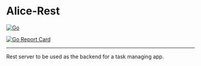 # Alice-Rest
[![Go](https://github.com/ohhfishal/alice-rest/actions/workflows/go.yml/badge.svg)](https://github.com/ohhfishal/alice-rest/actions/workflows/go.yml)

[![Go Report Card](https://goreportcard.com/badge/github.com/ohhfishal/alice-rest)](https://goreportcard.com/report/github.com/ohhfishal/alice-rest)

---

Rest server to be used as the backend for a task managing app.
